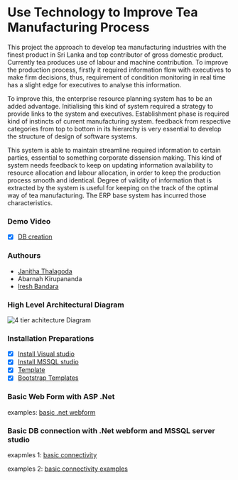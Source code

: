 
# Use Technology to Improve Tea Manufacturing Process

This project the approach to develop tea manufacturing industries with the finest product in Sri Lanka and top contributor of gross domestic product. Currently tea produces use of labour and machine contribution. To improve the production process, firstly it required  information flow with executives to make firm decisions, thus, requirement of condition monitoring in real time has a slight edge for executives to analyse this information.

To improve this, the enterprise resource planning system has to be an added advantage. Initialising this kind of system required a strategy to provide links to the system and executives. Establishment phase is required kind of instincts of current manufacturing system. feedback from respective categories from top to bottom in its hierarchy is very essential to develop the structure of design of software systems. 

This system is able to maintain streamline required information to certain parties, essential to something corporate dissension making. This kind of system needs feedback to keep on updating information availability to resource allocation and labour allocation, in order to keep the production process smooth and identical. Degree of validity of information that is extracted by the system is useful for keeping on the track of the optimal way of tea manufacturing. The ERP base system has incurred those characteristics.

### Demo Video
- [x] [DB creation](https://youtu.be/ByrHVNGVjlA)
### Authours

- [Janitha Thalagoda](https://github.com/janitha1205)
- Abarnah Kirupananda
- [Iresh Bandara](https://github.com/Death-RAW)

### High Level Architectural Diagram


![4 tier achitecture Diagram](https://media.licdn.com/dms/image/C5112AQH-jo38zYUgUQ/article-inline_image-shrink_1000_1488/0/1520097701824?e=1717027200&v=beta&t=I1x6F5UR8FGbqoRYN2x4fgb1CV3VvRothiucACU1fM8)

### Installation Preparations

- [x]  [Install Visual studio](https://learn.microsoft.com/en-us/visualstudio/install/install-visual-studio?view=vs-2022)
- [x]  [Install MSSQL studio](https://www.nobledesktop.com/how-to-install-sql-server-management-studio)
- [x]  [Template](https://adminlte.io/themes/v3/)
- [x]  [Bootstrap Templates](https://themes.getbootstrap.com/product-category/admin-dashboard/)

### Basic Web Form with ASP .Net

examples: [basic .net webform](https://learn.microsoft.com/en-us/aspnet/web-forms/)

### Basic DB connection with .Net webform and MSSQL server studio

exapmles 1: [basic connectivity](https://www.mssqltips.com/sqlservertip/7461/developing-a-web-application-with-aspnet-and-sql-server/)

examples 2: [basic connectivity examples](https://learn.microsoft.com/en-us/aspnet/web-pages/overview/data/5-working-with-data)
